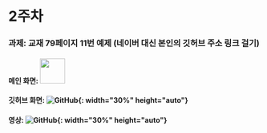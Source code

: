 # 2주차
### 과제: 교재 79페이지 11번 예제 (네이버 대신 본인의 깃허브 주소 링크 걸기)
#### 메인 화면: <img src="https://github.com/alsrl441/MobileAppDevelopment/assets/128763318/2d9fdc4c-58d4-45bb-8a87-4734214446eb" width="50" height="50"/>
#### 깃허브 화면: ![GitHub](https://github.com/alsrl441/MobileAppDevelopment/assets/128763318/37a06d5e-ad70-4aeb-a82b-502e7aa3970c){: width="30%" height="auto"}
#### 영상: ![GitHub](https://github.com/alsrl441/MobileAppDevelopment/assets/128763318/f63f2348-4795-4ab7-b638-59f382500852){: width="30%" height="auto"}
